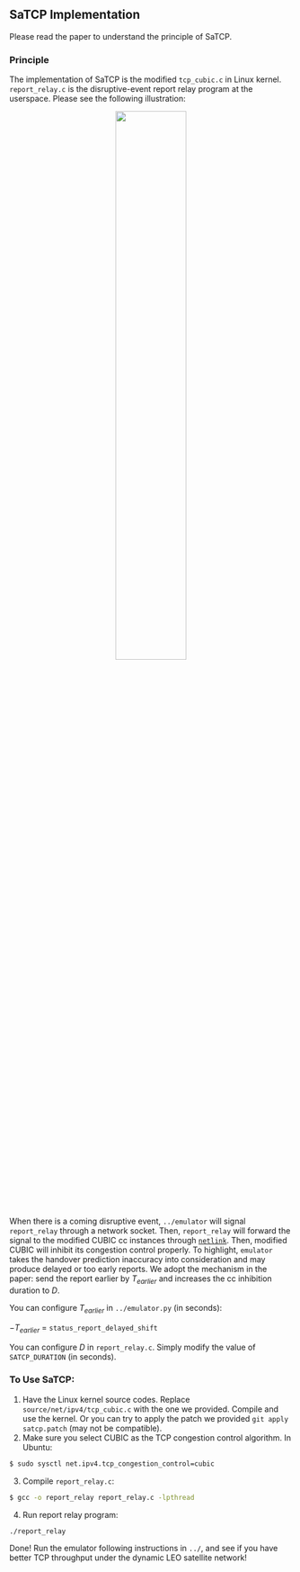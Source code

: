 ## SaTCP Implementation

Please read the paper to understand the principle of SaTCP. 

### Principle

The implementation of SaTCP is the modified `tcp_cubic.c` in Linux kernel. `report_relay.c` is the disruptive-event report relay program at the userspace. Please see the following illustration:

<p align="center">
<img src="https://github.com/XuyangCaoUCSD/LeoEM/blob/main/emulation_stage/satcp/satcparch.jpg" width=50% height=50%>
</p>

When there is a coming disruptive event, `../emulator` will signal `report_relay` through a network socket. Then, `report_relay` will forward the signal to the modified CUBIC cc instances through [`netlink`](https://linux.die.net/man/7/netlink). Then, modified CUBIC will inhibit its congestion control properly. To highlight, `emulator` takes the handover prediction inaccuracy into consideration and may produce delayed or too early reports. We adopt the mechanism in the paper: send the report earlier by $T_{earlier}$ and increases the cc inhibition duration to $D$. 

You can configure $T_{earlier}$ in `../emulator.py` (in seconds):

$-T_{earlier}$ = `status_report_delayed_shift` 

You can configure $D$ in `report_relay.c`. Simply modify the value of `SATCP_DURATION` (in seconds).

### To Use SaTCP:

1. Have the Linux kernel source codes. Replace `source/net/ipv4/tcp_cubic.c` with the one we provided. Compile and use the kernel. Or you can try to apply the patch we provided `git apply satcp.patch` (may not be compatible).
2. Make sure you select CUBIC as the TCP congestion control algorithm. In Ubuntu:
```Bash
$ sudo sysctl net.ipv4.tcp_congestion_control=cubic
```
3. Compile `report_relay.c`:
```Bash
$ gcc -o report_relay report_relay.c -lpthread
```
4. Run report relay program:
```Bash
./report_relay
```

Done! Run the emulator following instructions in `../`, and see if you have better TCP throughput under the dynamic LEO satellite network!